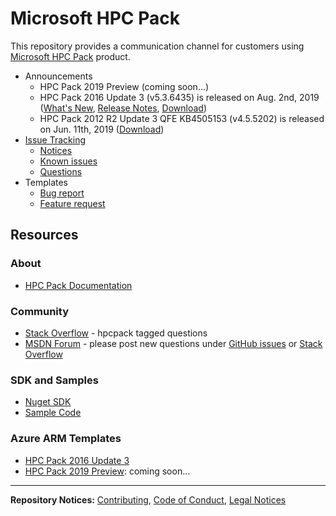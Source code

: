 # Microsoft HPC Pack
This repository provides a communication channel for customers using [Microsoft HPC Pack](https://aka.ms/hpcpack) product.

* Announcements
    * HPC Pack 2019 Preview (coming soon...)
    * HPC Pack 2016 Update 3 (v5.3.6435) is released on Aug. 2nd, 2019 ([What's New](https://docs.microsoft.com/en-us/powershell/high-performance-computing/what-s-new-in-hpc-pack-2016-update-3?view=hpc16-ps), [Release Notes](https://docs.microsoft.com/en-us/powershell/high-performance-computing/release-notes-for-hpc-pack-2016-update-3?view=hpc16-ps), [Download](https://www.microsoft.com/en-us/download/details.aspx?id=58506))
    * HPC Pack 2012 R2 Update 3 QFE KB4505153 (v4.5.5202) is released on Jun. 11th, 2019 ([Download](https://www.microsoft.com/en-us/download/details.aspx?id=58380))
* [Issue Tracking](https://github.com/Azure/hpcpack/issues)
    * [Notices](https://github.com/Azure/hpcpack/labels/notice)
    * [Known issues](https://github.com/Azure/hpcpack/labels/known%20issue)
    * [Questions](https://github.com/Azure/hpcpack/labels/question)
* Templates
    * [Bug report](https://github.com/Azure/hpcpack/blob/master/.github/ISSUE_TEMPLATE/bug_report.md)
    * [Feature request](https://github.com/Azure/hpcpack/blob/master/.github/ISSUE_TEMPLATE/feature_request.md)


## Resources

### About

* [HPC Pack Documentation](https://aka.ms/hpcpack)

### Community

* [Stack Overflow](https://stackoverflow.com/questions/tagged/hpcpack) -  hpcpack tagged questions
* [MSDN Forum](https://social.microsoft.com/Forums/en-US/home?category=windowshpc) -
please post new questions under [GitHub issues](https://github.com/Azure/hpcpack/issues)
or [Stack Overflow](https://stackoverflow.com/questions/tagged/hpcpack)

### SDK and Samples

* [Nuget SDK](https://www.nuget.org/packages/Microsoft.HPC.SDK/)
* [Sample Code](https://github.com/Azure-Samples/hpcpack-samples)

### Azure ARM Templates

* [HPC Pack 2016 Update 3](https://github.com/Azure/hpcpack-template-2016)
* [HPC Pack 2019 Preview](): coming soon...

* * *

**Repository Notices:** [Contributing](CONTRIBUTING.md),
[Code of Conduct](CODE_OF_CONDUCT.md), [Legal Notices](LEGAL_NOTICES.md)
